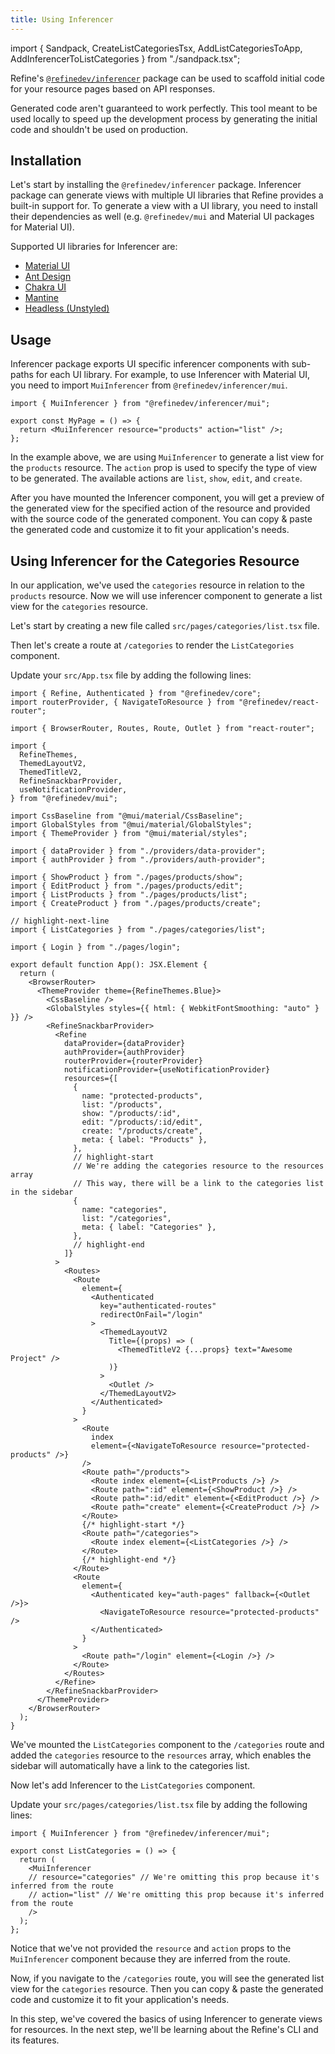 ```yaml
---
title: Using Inferencer
---
```


import { Sandpack, CreateListCategoriesTsx, AddListCategoriesToApp, AddInferencerToListCategories } from "./sandpack.tsx";

<Sandpack>

Refine's [`@refinedev/inferencer`](/docs/packages/inferencer) package can be used to scaffold initial code for your resource pages based on API responses.

Generated code aren't guaranteed to work perfectly. This tool meant to be used locally to speed up the development process by generating the initial code and shouldn't be used on production.

## Installation

Let's start by installing the `@refinedev/inferencer` package. Inferencer package can generate views with multiple UI libraries that Refine provides a built-in support for. To generate a view with a UI library, you need to install their dependencies as well (e.g. `@refinedev/mui` and Material UI packages for Material UI).

Supported UI libraries for Inferencer are:

- [Material UI](/docs/ui-integrations/material-ui/components/inferencer)
- [Ant Design](/docs/ui-integrations/ant-design/components/inferencer)
- [Chakra UI](/docs/ui-integrations/chakra-ui/components/inferencer)
- [Mantine](/docs/ui-integrations/mantine/components/inferencer)
- [Headless (Unstyled)](/docs/packages/inferencer)

<InstallPackagesCommand args="@refinedev/inferencer" />

## Usage

Inferencer package exports UI specific inferencer components with sub-paths for each UI library. For example, to use Inferencer with Material UI, you need to import `MuiInferencer` from `@refinedev/inferencer/mui`.

```tsx
import { MuiInferencer } from "@refinedev/inferencer/mui";

export const MyPage = () => {
  return <MuiInferencer resource="products" action="list" />;
};
```

In the example above, we are using `MuiInferencer` to generate a list view for the `products` resource. The `action` prop is used to specify the type of view to be generated. The available actions are `list`, `show`, `edit`, and `create`.

After you have mounted the Inferencer component, you will get a preview of the generated view for the specified action of the resource and provided with the source code of the generated component. You can copy & paste the generated code and customize it to fit your application's needs.

## Using Inferencer for the Categories Resource

In our application, we've used the `categories` resource in relation to the `products` resource. Now we will use inferencer component to generate a list view for the `categories` resource.

Let's start by creating a new file called `src/pages/categories/list.tsx` file.

<CreateListCategoriesTsx />

Then let's create a route at `/categories` to render the `ListCategories` component.

Update your `src/App.tsx` file by adding the following lines:

```tsx title="src/App.tsx"
import { Refine, Authenticated } from "@refinedev/core";
import routerProvider, { NavigateToResource } from "@refinedev/react-router";

import { BrowserRouter, Routes, Route, Outlet } from "react-router";

import {
  RefineThemes,
  ThemedLayoutV2,
  ThemedTitleV2,
  RefineSnackbarProvider,
  useNotificationProvider,
} from "@refinedev/mui";

import CssBaseline from "@mui/material/CssBaseline";
import GlobalStyles from "@mui/material/GlobalStyles";
import { ThemeProvider } from "@mui/material/styles";

import { dataProvider } from "./providers/data-provider";
import { authProvider } from "./providers/auth-provider";

import { ShowProduct } from "./pages/products/show";
import { EditProduct } from "./pages/products/edit";
import { ListProducts } from "./pages/products/list";
import { CreateProduct } from "./pages/products/create";

// highlight-next-line
import { ListCategories } from "./pages/categories/list";

import { Login } from "./pages/login";

export default function App(): JSX.Element {
  return (
    <BrowserRouter>
      <ThemeProvider theme={RefineThemes.Blue}>
        <CssBaseline />
        <GlobalStyles styles={{ html: { WebkitFontSmoothing: "auto" } }} />
        <RefineSnackbarProvider>
          <Refine
            dataProvider={dataProvider}
            authProvider={authProvider}
            routerProvider={routerProvider}
            notificationProvider={useNotificationProvider}
            resources={[
              {
                name: "protected-products",
                list: "/products",
                show: "/products/:id",
                edit: "/products/:id/edit",
                create: "/products/create",
                meta: { label: "Products" },
              },
              // highlight-start
              // We're adding the categories resource to the resources array
              // This way, there will be a link to the categories list in the sidebar
              {
                name: "categories",
                list: "/categories",
                meta: { label: "Categories" },
              },
              // highlight-end
            ]}
          >
            <Routes>
              <Route
                element={
                  <Authenticated
                    key="authenticated-routes"
                    redirectOnFail="/login"
                  >
                    <ThemedLayoutV2
                      Title={(props) => (
                        <ThemedTitleV2 {...props} text="Awesome Project" />
                      )}
                    >
                      <Outlet />
                    </ThemedLayoutV2>
                  </Authenticated>
                }
              >
                <Route
                  index
                  element={<NavigateToResource resource="protected-products" />}
                />
                <Route path="/products">
                  <Route index element={<ListProducts />} />
                  <Route path=":id" element={<ShowProduct />} />
                  <Route path=":id/edit" element={<EditProduct />} />
                  <Route path="create" element={<CreateProduct />} />
                </Route>
                {/* highlight-start */}
                <Route path="/categories">
                  <Route index element={<ListCategories />} />
                </Route>
                {/* highlight-end */}
              </Route>
              <Route
                element={
                  <Authenticated key="auth-pages" fallback={<Outlet />}>
                    <NavigateToResource resource="protected-products" />
                  </Authenticated>
                }
              >
                <Route path="/login" element={<Login />} />
              </Route>
            </Routes>
          </Refine>
        </RefineSnackbarProvider>
      </ThemeProvider>
    </BrowserRouter>
  );
}
```

<AddListCategoriesToApp />

We've mounted the `ListCategories` component to the `/categories` route and added the `categories` resource to the `resources` array, which enables the sidebar will automatically have a link to the categories list.

Now let's add Inferencer to the `ListCategories` component.

Update your `src/pages/categories/list.tsx` file by adding the following lines:

```tsx title="src/pages/categories/list.tsx"
import { MuiInferencer } from "@refinedev/inferencer/mui";

export const ListCategories = () => {
  return (
    <MuiInferencer
    // resource="categories" // We're omitting this prop because it's inferred from the route
    // action="list" // We're omitting this prop because it's inferred from the route
    />
  );
};
```

<AddInferencerToListCategories />

Notice that we've not provided the `resource` and `action` props to the `MuiInferencer` component because they are inferred from the route.

Now, if you navigate to the `/categories` route, you will see the generated list view for the `categories` resource. Then you can copy & paste the generated code and customize it to fit your application's needs.

In this step, we've covered the basics of using Inferencer to generate views for resources. In the next step, we'll be learning about the Refine's CLI and its features.

</Sandpack>
